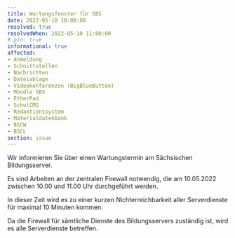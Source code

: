 ```yaml
---
title: Wartungsfenster für SBS
date: 2022-05-10 10:00:00
resolved: true
resolvedWhen: 2022-05-10 11:00:00
# pin: true
informational: true
affected:
- Anmeldung
- Schnittstellen
- Nachrichten
- Dateiablage
- Videokonferenzen (BigBlueButton)
- Moodle SBS
- EtherPad
- SchulCMS
- Redaktionssystem
- Materialdatenbank
- BSCW
- BSCL
section: issue
---
```


Wir informieren Sie über einen Wartungstermin am Sächsischen Bildungsserver.

Es sind Arbeiten an der zentralen Firewall notwendig, die am 10.05.2022
zwischen 10.00 und 11.00 Uhr durchgeführt werden.

In dieser Zeit wird es zu einer kurzen Nichterreichbarkeit aller
Serverdienste für maximal 10 Minuten kommen.

Da die Firewall für sämtliche Dienste des Bildungsservers zuständig ist,
wird es alle Serverdienste betreffen.
